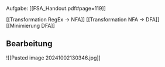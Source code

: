 Aufgabe: [[FSA_Handout.pdf#page=119]]

[[Transformation RegEx -> NFA]]
[[Transformation NFA -> DFA]]
[[Minimierung DFA]]

## Bearbeitung

![[Pasted image 20241002130346.jpg]]